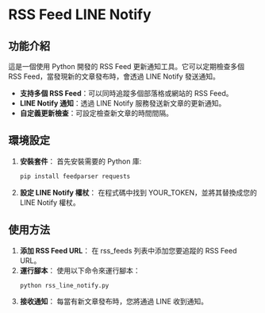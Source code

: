 # RSS Feed LINE Notify

## 功能介紹
這是一個使用 Python 開發的 RSS Feed 更新通知工具。它可以定期檢查多個 RSS Feed，當發現新的文章發布時，會透過 LINE Notify 發送通知。
- **支持多個 RSS Feed**：可以同時追蹤多個部落格或網站的 RSS Feed。
- **LINE Notify 通知**：透過 LINE Notify 服務發送新文章的更新通知。
- **自定義更新檢查**：可設定檢查新文章的時間間隔。

## 環境設定
1. **安裝套件**：
首先安裝需要的 Python 庫:
   ```bash
   pip install feedparser requests

2. **設定 LINE Notify 權杖**：
在程式碼中找到 YOUR_TOKEN，並將其替換成您的 LINE Notify 權杖。

## 使用方法
1. **添加 RSS Feed URL**：
在 rss_feeds 列表中添加您要追蹤的 RSS Feed URL。
2. **運行腳本**：
使用以下命令來運行腳本：
   ```bash
   python rss_line_notify.py
3. **接收通知**：
每當有新文章發布時，您將通過 LINE 收到通知。
